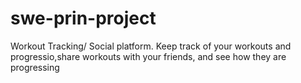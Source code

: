 # swe-prin-project
Workout Tracking/ Social platform. Keep track of your workouts and progressio,share workouts with your friends, and see how they are progressing
